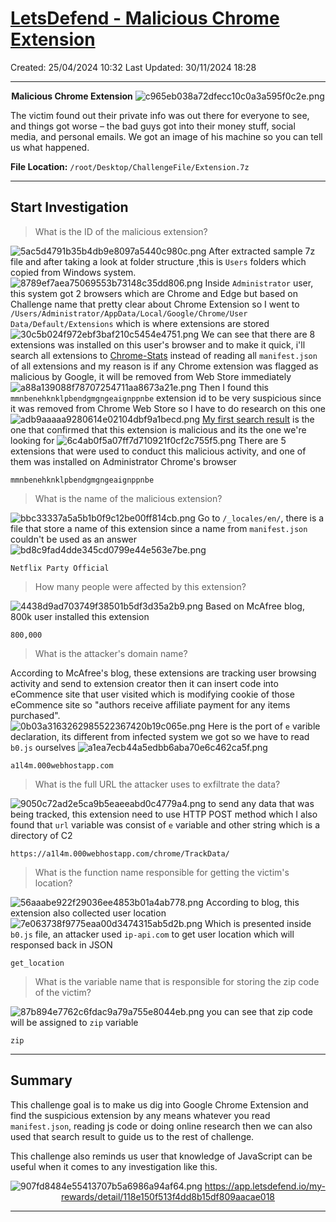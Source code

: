 # [LetsDefend - Malicious Chrome Extension](https://app.letsdefend.io/challenge/malicious-chrome-extension)
Created: 25/04/2024 10:32
Last Updated: 30/11/2024 18:28
* * *
<div align=center>

**Malicious Chrome Extension**
![c965eb038a72dfecc10c0a3a595f0c2e.png](/resources/c965eb038a72dfecc10c0a3a595f0c2e.png)
</div>
The victim found out their private info was out there for everyone to see, and things got worse – the bad guys got into their money stuff, social media, and personal emails. We got an image of his machine so you can tell us what happened.

**File Location:** `/root/Desktop/ChallengeFile/Extension.7z`
* * *
## Start Investigation
> What is the ID of the malicious extension?

![5ac5d4791b35b4db9e8097a5440c980c.png](/resources/5ac5d4791b35b4db9e8097a5440c980c.png)
After extracted sample 7z file and after taking a look at folder structure ,this is `Users` folders which copied from Windows system.
![8789ef7aea75069553b73148c35dd806.png](/resources/8789ef7aea75069553b73148c35dd806.png)
Inside `Administrator` user, this system got 2 browsers which are Chrome and Edge but based on Challenge name that pretty clear about Chrome Extension so I went to `/Users/Administrator/AppData/Local/Google/Chrome/User Data/Default/Extensions` which is where extensions are stored
![30c5b024f972ebf3baf210c5454e4751.png](/resources/30c5b024f972ebf3baf210c5454e4751.png)
We can see that there are 8 extensions was installed on this user's browser and to make it quick, i'll search all extensions to [Chrome-Stats](https://chrome-stats.com/) instead of reading all `manifest.json` of all extensions and my reason is if any Chrome extension was flagged as malicious by Google, it will be removed from Web Store immediately
![a88a139088f78707254711aa8673a21e.png](/resources/a88a139088f78707254711aa8673a21e.png)
Then I found this `mmnbenehknklpbendgmgngeaignppnbe` extension id to be very suspicious since it was removed from Chrome Web Store so I have to do research on this one
![adb9aaaaa9280614e02104dbf9a1becd.png](/resources/adb9aaaaa9280614e02104dbf9a1becd.png)
[My first search result](https://www.mcafee.com/blogs/other-blogs/mcafee-labs/malicious-cookie-stuffing-chrome-extensions-with-1-4-million-users/) is the one that confirmed that this extension is malicious and its the one we're looking for
![6c4ab0f5a07ff7d710921f0cf2c755f5.png](/resources/6c4ab0f5a07ff7d710921f0cf2c755f5.png)
There are 5 extensions that were used to conduct this malicious activity, and one of them was installed on Administrator Chrome's browser
```
mmnbenehknklpbendgmgngeaignppnbe
```

> What is the name of the malicious extension?

![bbc33337a5a5b1b0f9c12be00ff814cb.png](/resources/bbc33337a5a5b1b0f9c12be00ff814cb.png)
Go to `/_locales/en/`, there is a file that store a name of this extension since a name from `manifest.json` couldn't be used as an answer
![bd8c9fad4dde345cd0799e44e563e7be.png](/resources/bd8c9fad4dde345cd0799e44e563e7be.png)
```
Netflix Party Official
```

> How many people were affected by this extension?

![4438d9ad703749f38501b5df3d35a2b9.png](/resources/4438d9ad703749f38501b5df3d35a2b9.png)
Based on McAfree blog, 800k user installed this extension
```
800,000
```

> What is the attacker's domain name?

According to McAfree's blog, these extensions are tracking user browsing activity and send to extension creator then it can insert code into eCommence site that user visited which is modifying cookie of those eCommence site so "authors receive affiliate payment for any items purchased".    
![0b03a3163262985522367420b19c065e.png](/resources/0b03a3163262985522367420b19c065e.png)
Here is the port of `e` varible declaration, its different from infected system we got so we have to read `b0.js` ourselves
![a1ea7ecb44a5edbb6aba70e6c462ca5f.png](/resources/a1ea7ecb44a5edbb6aba70e6c462ca5f.png)
```
a1l4m.000webhostapp.com
```

> What is the full URL the attacker uses to exfiltrate the data?

![9050c72ad2e5ca9b5eaeeabd0c4779a4.png](/resources/9050c72ad2e5ca9b5eaeeabd0c4779a4.png)
to send any data that was being tracked, this extension need to use HTTP POST method which I also found that `url` variable was consist of `e` variable and other string which is a directory of C2 
```
https://a1l4m.000webhostapp.com/chrome/TrackData/
```

> What is the function name responsible for getting the victim's location?

![56aaabe922f29036ee4853b01a4ab778.png](/resources/56aaabe922f29036ee4853b01a4ab778.png)
According to blog, this extension also collected user location
![7e063738f9775eaa00d3474315ab5d2b.png](/resources/7e063738f9775eaa00d3474315ab5d2b.png)
Which is presented inside `b0.js` file, an attacker used `ip-api.com` to get user location which will responsed back in JSON
```
get_location
```

> What is the variable name that is responsible for storing the zip code of the victim?

![87b894e7762c6fdac9a79a755e8044eb.png](/resources/87b894e7762c6fdac9a79a755e8044eb.png)
you can see that zip code will be assigned to `zip` variable
```
zip
```

* * *
## Summary

This challenge goal is to make us dig into Google Chrome Extension and find the suspicious extension by any means whatever you read `manifest.json`, reading js code or doing online research then we can also used that search result to guide us to the rest of challenge.

This challenge also reminds us user that knowledge of JavaScript can be useful when it comes to any investigation like this.
<div align=center>

![907fd8484e55413707b5a6986a94af64.png](/resources/907fd8484e55413707b5a6986a94af64.png)
https://app.letsdefend.io/my-rewards/detail/118e150f513f4dd8b15df809aacae018
</div>

* * *
